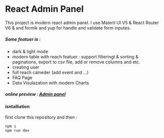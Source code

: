 # React Admin Panel

This project is modern react admin panel. I use Materil UI V5 & React Router V6 & and formik and yup for handle and validate form inputes.
##### Some featuer is :
* dark & light mode
* modern table with reach featuer : support filteringt & sorting & paginations, export to csv file, add or remove columns and etc.
* creating user
* full reach calneder (add event and ...)
* FAQ Page
* Data Visulazation with modern Charts

##### online preview : [Admin panel](https://react-admin-panel-lake.vercel.app/) 

#### isntalliation 
first clone this repository and then :
```
npm i
npm run dev
```
